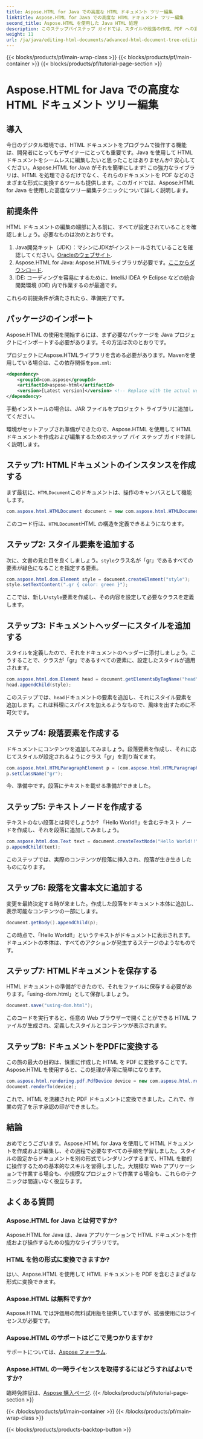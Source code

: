 ```yaml
---
title: Aspose.HTML for Java での高度な HTML ドキュメント ツリー編集
linktitle: Aspose.HTML for Java での高度な HTML ドキュメント ツリー編集
second_title: Aspose.HTML を使用した Java HTML 処理
description: このステップバイステップ ガイドでは、スタイルや段落の作成、PDF への変換など、Aspose.HTML for Java を使用して HTML ドキュメントを編集する方法を説明します。
weight: 11
url: /ja/java/editing-html-documents/advanced-html-document-tree-editing/
---
```


{{< blocks/products/pf/main-wrap-class >}}
{{< blocks/products/pf/main-container >}}
{{< blocks/products/pf/tutorial-page-section >}}

# Aspose.HTML for Java での高度な HTML ドキュメント ツリー編集

## 導入

今日のデジタル環境では、HTML ドキュメントをプログラムで操作する機能は、開発者にとってもデザイナーにとっても重要です。Java を使用して HTML ドキュメントをシームレスに編集したいと思ったことはありませんか? 安心してください。Aspose.HTML for Java がそれを簡単にします! この強力なライブラリは、HTML を処理できるだけでなく、それらのドキュメントを PDF などのさまざまな形式に変換するツールも提供します。このガイドでは、Aspose.HTML for Java を使用した高度なツリー編集テクニックについて詳しく説明します。

## 前提条件

HTML ドキュメントの編集の細部に入る前に、すべてが設定されていることを確認しましょう。必要なものは次のとおりです。
1.  Java開発キット（JDK）：マシンにJDKがインストールされていることを確認してください。[Oracleのウェブサイト](https://www.oracle.com/java/technologies/javase-jdk11-downloads.html).
2.  Aspose.HTML for Java: Aspose.HTMLライブラリが必要です。[ここからダウンロード](https://releases.aspose.com/html/java/).
3. IDE: コーディングを容易にするために、IntelliJ IDEA や Eclipse などの統合開発環境 (IDE) 内で作業するのが最適です。

これらの前提条件が満たされたら、準備完了です。

## パッケージのインポート
Aspose.HTML の使用を開始するには、まず必要なパッケージを Java プロジェクトにインポートする必要があります。その方法は次のとおりです。

プロジェクトにAspose.HTMLライブラリを含める必要があります。Mavenを使用している場合は、この依存関係を`pom.xml`:

```xml
<dependency>
    <groupId>com.aspose</groupId>
    <artifactId>aspose-html</artifactId>
    <version>[Latest version]</version> <!-- Replace with the actual version -->
</dependency>
```

手動インストールの場合は、JAR ファイルをプロジェクト ライブラリに追加してください。

環境がセットアップされ準備ができたので、Aspose.HTML を使用して HTML ドキュメントを作成および編集するためのステップ バイ ステップ ガイドを詳しく説明します。

## ステップ1: HTMLドキュメントのインスタンスを作成する

まず最初に、`HTMLDocument`このドキュメントは、操作のキャンバスとして機能します。

```java
com.aspose.html.HTMLDocument document = new com.aspose.html.HTMLDocument();
```

このコード行は、`HTMLDocument`HTML の構造を定義できるようになります。

## ステップ2: スタイル要素を追加する

次に、文書の見た目を良くしましょう。`style`クラス名が「gr」であるすべての要素が緑色になることを指定する要素。

```java
com.aspose.html.dom.Element style = document.createElement("style");
style.setTextContent(".gr { color: green }");
```

ここでは、新しい`style`要素を作成し、その内容を設定して必要なクラスを定義します。

## ステップ3: ドキュメントヘッダーにスタイルを追加する

スタイルを定義したので、それをドキュメントのヘッダーに添付しましょう。こうすることで、クラスが「gr」であるすべての要素に、設定したスタイルが適用されます。

```java
com.aspose.html.dom.Element head = document.getElementsByTagName("head").get_Item(0);
head.appendChild(style);
```

このステップでは、`head`ドキュメントの要素を追加し、それにスタイル要素を追加します。これは料理にスパイスを加えるようなもので、風味を出すために不可欠です。

## ステップ4: 段落要素を作成する

ドキュメントにコンテンツを追加してみましょう。段落要素を作成し、それに応じてスタイルが設定されるようにクラス「gr」を割り当てます。

```java
com.aspose.html.HTMLParagraphElement p = (com.aspose.html.HTMLParagraphElement) document.createElement("p");
p.setClassName("gr");
```

今、準備中です。段落にテキストを載せる準備ができました。

## ステップ5: テキストノードを作成する

テキストのない段落とは何でしょうか? 「Hello World!!」を含むテキスト ノードを作成し、それを段落に追加してみましょう。

```java
com.aspose.html.dom.Text text = document.createTextNode("Hello World!!");
p.appendChild(text);
```

このステップでは、実際のコンテンツが段落に挿入され、段落が生き生きしたものになります。

## ステップ6: 段落を文書本文に追加する

変更を最終決定する時が来ました。作成した段落をドキュメント本体に追加し、表示可能なコンテンツの一部にします。

```java
document.getBody().appendChild(p);
```

この時点で、「Hello World!!」というテキストがドキュメントに表示されます。ドキュメントの本体は、すべてのアクションが発生するステージのようなものです。

## ステップ7: HTMLドキュメントを保存する

HTML ドキュメントの準備ができたので、それをファイルに保存する必要があります。「using-dom.html」として保存しましょう。

```java
document.save("using-dom.html");
```

このコードを実行すると、任意の Web ブラウザーで開くことができる HTML ファイルが生成され、定義したスタイルとコンテンツが表示されます。

## ステップ8: ドキュメントをPDFに変換する

この旅の最大の目的は、慎重に作成した HTML を PDF に変換することです。Aspose.HTML を使用すると、この処理が非常に簡単になります。

```java
com.aspose.html.rendering.pdf.PdfDevice device = new com.aspose.html.rendering.pdf.PdfDevice("using-dom.pdf");
document.renderTo(device);
```

これで、HTML を洗練された PDF ドキュメントに変換できました。これで、作業の完了を示す承認の印ができました。

## 結論
おめでとうございます。Aspose.HTML for Java を使用して HTML ドキュメントを作成および編集し、その過程で必要なすべての手順を学習しました。スタイルの設定からドキュメントを別の形式でレンダリングするまで、HTML を動的に操作するための基本的なスキルを習得しました。大規模な Web アプリケーションで作業する場合も、小規模なプロジェクトで作業する場合も、これらのテクニックは間違いなく役立ちます。


## よくある質問

### Aspose.HTML for Java とは何ですか?
Aspose.HTML for Java は、Java アプリケーションで HTML ドキュメントを作成および操作するための強力なライブラリです。
### HTML を他の形式に変換できますか?
はい、Aspose.HTML を使用して HTML ドキュメントを PDF を含むさまざまな形式に変換できます。
### Aspose.HTML は無料ですか?
Aspose.HTML では評価用の無料試用版を提供していますが、拡張使用にはライセンスが必要です。
### Aspose.HTML のサポートはどこで見つかりますか?
サポートについては、[Aspose フォーラム](https://forum.aspose.com/c/html/29).
### Aspose.HTML の一時ライセンスを取得するにはどうすればよいですか?
臨時免許証は、[Aspose 購入ページ](https://purchase.aspose.com/temporary-license/).
{{< /blocks/products/pf/tutorial-page-section >}}

{{< /blocks/products/pf/main-container >}}
{{< /blocks/products/pf/main-wrap-class >}}

{{< blocks/products/products-backtop-button >}}

